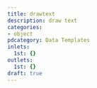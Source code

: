 ```yaml
---
title: drawtext
description: draw text
categories:
- object
pdcategory: Data Templates
inlets:
  1st: {}
outlets:
  1st: {}
draft: true
---
```


